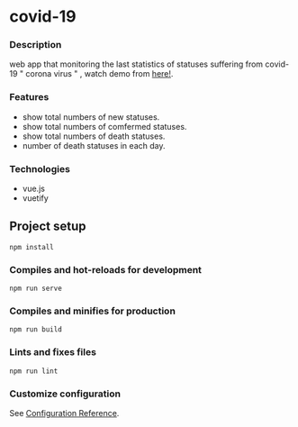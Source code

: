
# covid-19
### Description 
web app that monitoring the last statistics of  statuses suffering from covid-19 " corona virus " , watch demo from [here!](https://hudam96.github.io/).
### Features
* show total numbers of new statuses.
* show total numbers of comfermed statuses.
* show total numbers of death statuses.
* number of death statuses in each day. 
### Technologies 
* vue.js 
* vuetify


## Project setup
```
npm install
```

### Compiles and hot-reloads for development
```
npm run serve
```

### Compiles and minifies for production
```
npm run build
```

### Lints and fixes files
```
npm run lint
```

### Customize configuration
See [Configuration Reference](https://cli.vuejs.org/config/).
